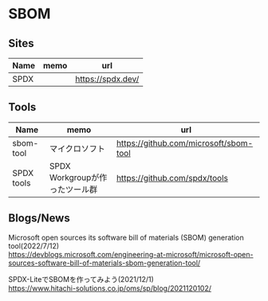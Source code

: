 # SBOM

## Sites

|Name|memo|url|
----|----|----
|SPDX||https://spdx.dev/|

## Tools

|Name|memo|url|
----|----|----
|sbom-tool|マイクロソフト|https://github.com/microsoft/sbom-tool|
|SPDX tools|SPDX Workgroupが作ったツール群|https://github.com/spdx/tools|

## Blogs/News

Microsoft open sources its software bill of materials (SBOM) generation tool(2022/7/12)  
https://devblogs.microsoft.com/engineering-at-microsoft/microsoft-open-sources-software-bill-of-materials-sbom-generation-tool/

SPDX-LiteでSBOMを作ってみよう(2021/12/1)  
https://www.hitachi-solutions.co.jp/oms/sp/blog/2021120102/

